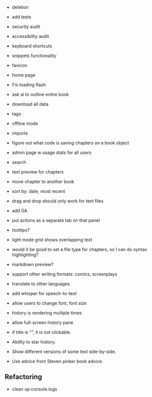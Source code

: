 - deletion
- add tests
- security audit
- accessibility audit
- keyboard shortcuts
- snippets functionality
- favicon
- home page
- Fix loading flash
- ask ai to outline entire book
- download all data
- tags
- offline mode
- imports
- figure out what code is saving chapters on a book object
- admin page w usage stats for all users
- search
- text preview for chapters
- move chapter to another book
- sort by: date, most recent
- drag and drop should only work for text files
- add GA
- put actions as a separate tab on that panel
- tooltips?
- light mode grid shows overlapping text

- would it be good to set a file type for chapters, so I can do syntax highlighting?
- markdown preview?
- support other writing formats: comics, screenplays
- translate to other languages
- add whisper for speech-to-text
- allow users to change font, font size
- history is rendering multiple times
- allow full-screen history pane
- if title is "", it is not clickable
- Ability to star history.
- Show different versions of some text side-by-side.
- Use advice from Steven pinker book advice.

## Refactoring

- clean up console.logs
